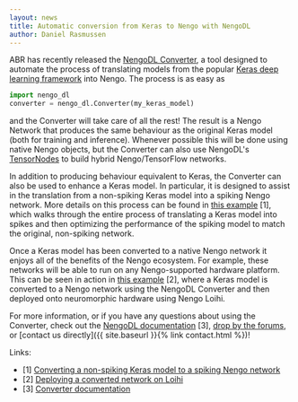 ```yaml
---
layout: news
title: Automatic conversion from Keras to Nengo with NengoDL
author: Daniel Rasmussen
---
```


ABR has recently released the
[NengoDL Converter](https://www.nengo.ai/nengo-dl/converter.html), a tool designed to
automate the process of translating models from the popular
[Keras deep learning framework](https://www.tensorflow.org/guide/keras) into Nengo.
The process is as easy as

``` python
import nengo_dl
converter = nengo_dl.Converter(my_keras_model)
```

and the Converter will take care of all the rest! The result is a Nengo Network
that produces the same behaviour as the original Keras model (both for training
and inference). Whenever possible this will be done using native Nengo objects, but
the Converter can also use NengoDL's
[TensorNodes](https://www.nengo.ai/nengo-dl/tensor-node.html) to build hybrid
Nengo/TensorFlow networks.

In addition to producing behaviour equivalent to Keras, the Converter can also be used
to enhance a Keras model. In particular, it is designed to assist in the translation
from a non-spiking Keras model into a spiking Nengo network. More details on this
process can be found in
[this example](https://www.nengo.ai/nengo-dl/examples/keras-to-snn.html) [1], which walks
through the entire process of translating a Keras model into spikes and then optimizing
the performance of the spiking model to match the original, non-spiking network.

Once a Keras model has been converted to a native Nengo network it enjoys all of the
benefits of the Nengo ecosystem. For example, these networks will be able to run on any
Nengo-supported hardware platform. This can be seen in action in
[this example](https://www.nengo.ai/nengo-loihi/examples/keras-to-loihi.html) [2],
where a Keras model is converted to a Nengo network using the NengoDL Converter and
then deployed onto neuromorphic hardware using Nengo Loihi.

For more information, or if you have any questions about using the Converter, check out
the [NengoDL documentation](https://www.nengo.ai/nengo-dl/converter.html) [3],
[drop by the forums](https://forum.nengo.ai/), or
[contact us directly]({{ site.baseurl }}{% link contact.html %})!

Links:

- [1] [Converting a non-spiking Keras model to a spiking Nengo network](
  https://www.nengo.ai/nengo-dl/examples/keras-to-snn.html)
- [2] [Deploying a converted network on Loihi](
  https://www.nengo.ai/nengo-loihi/examples/keras-to-loihi.html)
- [3] [Converter documentation](https://www.nengo.ai/nengo-dl/converter.html)
